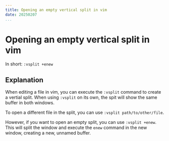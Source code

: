 ```yaml
---
title: Opening an empty vertical split in vim
date: 20250207
...
```


# Opening an empty vertical split in vim

In short: `:vsplit +enew`

## Explanation

When editing a file in vim, you can execute the `:vsplit` command to create a
vertial split. When using `:vsplit` on its own, the spit will show the same
buffer in both windows.

To open a different file in the split, you can use `:vsplit path/to/other/file`.

However, if you want to open an empty split, you can use `:vsplit +enew`. This
will split the window and execute the `enew` command in the new window, creating
a new, unnamed buffer.


